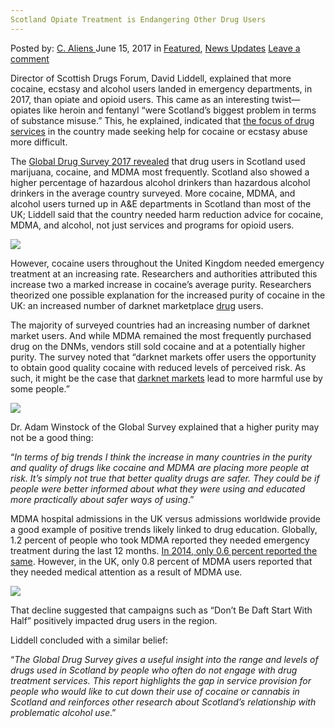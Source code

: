 ```yaml
---
Scotland Opiate Treatment is Endangering Other Drug Users
---
```

<article class="post-listing post-20630 post type-post status-publish format-standard has-post-thumbnail hentry category-deepdot-news category-news-updates tag-drug tag-endangering tag-opiate tag-scotland tag-treatment tag-users">
    <div class="post-inner">
    <p class="post-meta">
    <span>Posted by: <a href="https://www.deepdotweb.com/author/caliens/" title="">C. Aliens </a></span>
    <span>June 15, 2017</span>
    <span>in <a href="https://www.deepdotweb.com/category/deepdot-news/" rel="category tag">Featured</a>, <a href="https://www.deepdotweb.com/category/news-updates/" rel="category tag">News Updates</a></span>
    <span><a href="https://www.deepdotweb.com/2017/06/15/scotland-opiate-treatment-endangering-drug-users/#respond">Leave a comment</a></span>
    </p>
    <div class="clear"></div>
    <div class="entry">
    <p>Director of Scottish Drugs Forum, David Liddell, explained that more cocaine, ecstasy and alcohol users landed in emergency departments, in 2017, than opiate and opioid users. This came as an interesting twist—opiates like heroin and fentanyl “were Scotland&#8217;s biggest problem in terms of substance misuse.” This, he explained, indicated that <a href="http://www.heraldscotland.com/news/15310558.Scots_addicted_to_cocaine__ecstasy_and_alcohol_putting_pressure_on_A_E_departments/?ref=rss">the focus of drug services</a> in the country made seeking help for cocaine or ecstasy abuse more difficult.</p>
    <p>The <a href="https://www.globaldrugsurvey.com">Global Drug Survey 2017 revealed</a> that drug users in Scotland used marijuana, cocaine, and MDMA most frequently. Scotland also showed a higher percentage of hazardous alcohol drinkers than hazardous alcohol drinkers in the average country surveyed. More cocaine, MDMA, and alcohol users turned up in A&amp;E departments in Scotland than most of the UK; Liddell said that the country needed harm reduction advice for cocaine, MDMA, and alcohol, not just services and programs for opioid users.</p>
    <p><img class="wp-image-20635 aligncenter" src="https://www.deepdotweb.com/wp-content/uploads/2017/06/word-image-79.jpeg" srcset="https://www.deepdotweb.com/wp-content/uploads/2017/06/word-image-79.jpeg 800w, https://www.deepdotweb.com/wp-content/uploads/2017/06/word-image-79-300x145.jpeg 300w" sizes="(max-width: 800px) 100vw, 800px" /></p>
    <p>However, cocaine users throughout the United Kingdom needed emergency treatment at an increasing rate. Researchers and authorities attributed this increase two a marked increase in cocaine&#8217;s average purity. Researchers theorized one possible explanation for the increased purity of cocaine in the UK: an increased number of darknet marketplace <a href="https://www.deepdotweb.com/tag/drug/">drug</a> users.</p>
    <p>The majority of surveyed countries had an increasing number of darknet market users. And while MDMA remained the most frequently purchased drug on the DNMs, vendors still sold cocaine and at a potentially higher purity. The survey noted that “darknet markets offer users the opportunity to obtain good quality cocaine with reduced levels of perceived risk. As such, it might be the case that <a href="https://www.deepdotweb.com/tag/darknet/">darknet markets</a> lead to more harmful use by some people.”</p>
    <p><img class="wp-image-20636 aligncenter" src="https://www.deepdotweb.com/wp-content/uploads/2017/06/word-image-80.jpeg" srcset="https://www.deepdotweb.com/wp-content/uploads/2017/06/word-image-80.jpeg 800w, https://www.deepdotweb.com/wp-content/uploads/2017/06/word-image-80-300x168.jpeg 300w" sizes="(max-width: 800px) 100vw, 800px" /></p>
    <p>Dr. Adam Winstock of the Global Survey explained that a higher purity may not be a good thing:</p>
    <p>“<em>In terms of big trends I think the increase in many countries in the purity and quality of drugs like cocaine and MDMA are placing more people at risk. It’s simply not true that better quality drugs are safer. They could be if people were better informed about what they were using and educated more practically about safer ways of using</em>.”</p>
    <p>MDMA hospital admissions in the UK versus admissions worldwide provide a good example of positive trends likely linked to drug education. Globally, 1.2 percent of people who took MDMA reported they needed emergency treatment during the last 12 months. <a href="https://thump.vice.com/en_uk/article/ecstasy-behavior-global-drug-survey">In 2014, only 0.6 percent reported the same</a>. However, in the UK, only 0.8 percent of MDMA users reported that they needed medical attention as a result of MDMA use.</p>
    <p><img class="wp-image-20637 aligncenter" src="https://www.deepdotweb.com/wp-content/uploads/2017/06/word-image-81.jpeg" srcset="https://www.deepdotweb.com/wp-content/uploads/2017/06/word-image-81.jpeg 800w, https://www.deepdotweb.com/wp-content/uploads/2017/06/word-image-81-300x151.jpeg 300w" sizes="(max-width: 800px) 100vw, 800px" /></p>
    <p>That decline suggested that campaigns such as “Don&#8217;t Be Daft Start With Half” positively impacted drug users in the region.</p>
    <p>Liddell concluded with a similar belief:</p>
    <p>&#8220;<em>The Global Drug Survey gives a useful insight into the range and levels of drugs used in Scotland by people who often do not engage with drug treatment services. This report highlights the gap in service provision for people who would like to cut down their use of cocaine or cannabis in Scotland and reinforces other research about Scotland’s relationship with problematic alcohol use</em>.”</p>
    </div>
    <span style="display:none"><a href="https://www.deepdotweb.com/tag/drug/" rel="tag">drug</a> <a href="https://www.deepdotweb.com/tag/endangering/" rel="tag">endangering</a> <a href="https://www.deepdotweb.com/tag/opiate/" rel="tag">opiate</a> <a href="https://www.deepdotweb.com/tag/scotland/" rel="tag">scotland</a> <a href="https://www.deepdotweb.com/tag/treatment/" rel="tag">treatment</a> <a href="https://www.deepdotweb.com/tag/users/" rel="tag">users</a></span> <span style="display:none" class="updated">2017-06-15</span>
    <div style="display:none" class="vcard author" itemprop="author" itemscope itemtype="http://schema.org/Person"><strong class="fn" itemprop="name"><a href="https://www.deepdotweb.com/author/caliens/" title="Posts by C. Aliens" rel="author">C. Aliens</a></strong></div>
    </div>
</article>

